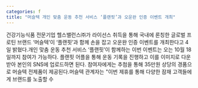 ```yaml
---
categories: f
title: "머슬텍 개인 맞춤 운동 추천 서비스 ‘플랜핏’과 오운완 인증 이벤트 개최"
---
```

건강기능식품 전문기업 헬스밸런스㈜가 라이선스 취득을 통해 국내에 론칭한 글로벌 프로틴 브랜드 ‘머슬텍’이 ‘플랜핏’과 함께 손을 잡고 오운완 인증 이벤트를 개최한다고 4일 밝혔다.개인 맞춤 운동 추천 서비스 ‘플랜핏’이 함께하는 이번 이벤트는 오는 10월 18일까지 참여가 가능하다. 플랜핏 어플을 통해 운동 기록을 진행하고 이를 이미지로 다운받아 본인의 SNS에 업로드하면 된다. 참여자에게는 추첨을 통해 35만원 상당의 경품으로 머슬텍 전제품이 제공된다.머슬텍 관계자는 "이번 제휴를 통해 다양한 잠재 고객들에게 브랜드를 노출할 수
